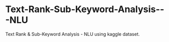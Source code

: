# Text-Rank-Sub-Keyword-Analysis---NLU
Text Rank &amp; Sub-Keyword Analysis - NLU using kaggle dataset.

